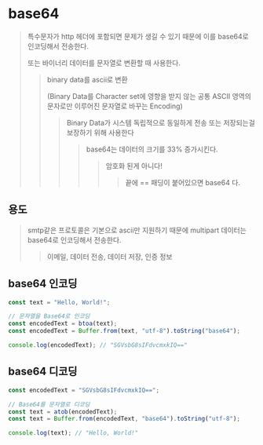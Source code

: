 # base64

> 특수문자가 http 헤더에 포함되면 문제가 생길 수 있기 때문에 이를 base64로 인코딩해서 전송한다.
>
> 또는 바이너리 데이터를 문자열로 변환할 때 사용한다.
>
> > binary data를 ascii로 변환
> >
> > (Binary Data를 Character set에 영향을 받지 않는 공통 ASCII 영역의 문자로만 이루어진 문자열로 바꾸는 Encoding)
> >
> > > Binary Data가 시스템 독립적으로 동일하게 전송 또는 저장되는걸 보장하기 위해 사용한다
> > >
> > > > base64는 데이터의 크기를 33% 증가시킨다.
> > > >
> > > > > 암호화 된게 아니다!
> > > > >
> > > > > > 끝에 == 패딩이 붙어있으면 base64 다.

## 용도

> smtp같은 프로토콜은 기본으로 ascii만 지원하기 때문에 multipart 데이터는 base64로 인코딩해서 전송한다.
>
> > 이메일, 데이터 전송, 데이터 저장, 인증 정보

## base64 인코딩

```ts
const text = "Hello, World!";

// 문자열을 Base64로 인코딩
const encodedText = btoa(text);
const encodedText = Buffer.from(text, "utf-8").toString("base64");

console.log(encodedText); // "SGVsbG8sIFdvcmxkIQ=="
```

## base64 디코딩

```ts
const encodedText = "SGVsbG8sIFdvcmxkIQ==";

// Base64를 문자열로 디코딩
const text = atob(encodedText);
const text = Buffer.from(encodedText, "base64").toString("utf-8");

console.log(text); // "Hello, World!"
```
